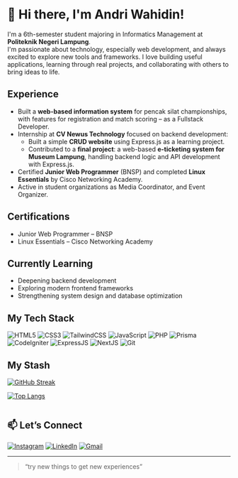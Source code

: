 # 👋 Hi there, I'm Andri Wahidin!

I'm a 6th-semester student majoring in Informatics Management at **Politeknik Negeri Lampung**.  
I'm passionate about technology, especially web development, and always excited to explore new tools and frameworks. I love building useful applications, learning through real projects, and collaborating with others to bring ideas to life.

## Experience

- Built a **web-based information system** for pencak silat championships, with features for registration and match scoring – as a Fullstack Developer.
- Internship at **CV Newus Technology** focused on backend development:
  - Built a simple **CRUD website** using Express.js as a learning project.
  - Contributed to a **final project**: a web-based **e-ticketing system for Museum Lampung**, handling backend logic and API development with Express.js.
- Certified **Junior Web Programmer** (BNSP) and completed **Linux Essentials** by Cisco Networking Academy.
- Active in student organizations as Media Coordinator, and Event Organizer.


## Certifications

- Junior Web Programmer – BNSP  
- Linux Essentials – Cisco Networking Academy  

## Currently Learning

- Deepening backend development
- Exploring modern frontend frameworks
- Strengthening system design and database optimization

## My Tech Stack

![HTML5](https://img.shields.io/badge/HTML5-E34F26?style=flat-square&logo=html5&logoColor=white)
![CSS3](https://img.shields.io/badge/CSS3-1572B6?style=flat-square&logo=css3&logoColor=white)
![TailwindCSS](https://img.shields.io/badge/TailwindCSS-06B6D4?style=flat-square&logo=tailwind-css&logoColor=white)
![JavaScript](https://img.shields.io/badge/JavaScript-F7DF1E?style=flat-square&logo=javascript&logoColor=black)
![PHP](https://img.shields.io/badge/PHP-777BB4?style=flat-square&logo=php&logoColor=white)
![Prisma](https://img.shields.io/badge/Prisma-2D3748?style=flat-square&logo=prisma&logoColor=white)
![CodeIgniter](https://img.shields.io/badge/CodeIgniter-EF4223?style=flat-square&logo=codeigniter&logoColor=white)
![ExpressJS](https://img.shields.io/badge/Express.js-000000?style=flat-square&logo=express&logoColor=white)
![NextJS](https://img.shields.io/badge/Next.js-000000?style=flat-square&logo=nextdotjs&logoColor=white)
![Git](https://img.shields.io/badge/Git-F05032?style=flat-square&logo=git&logoColor=white)


## My Stash

[![GitHub Streak](http://github-readme-streak-stats.herokuapp.com?user=andriwahidin22&theme=dark&background=000000)](https://git.io/streak-stats)

[![Top Langs](https://github-readme-stats.vercel.app/api/top-langs/?username=andriwahidin22&layout=compact&theme=vision-friendly-dark)](https://github.com/andriwahidin22/github-readme-stats)

  <div>
    <img src="https://komarev.com/ghpvc/?username=andriwahidin22&style=flat-square&color=Black" alt=""/>
  </div>

## 📫 Let’s Connect

[![Instagram](https://img.shields.io/badge/Instagram-%23E4405F.svg?style=for-the-badge&logo=Instagram&logoColor=white)](https://www.instagram.com/andri_wahidin22/)
[![LinkedIn](https://img.shields.io/badge/LinkedIn-%230077B5.svg?style=for-the-badge&logo=linkedin&logoColor=white)](https://www.linkedin.com/in/andri-wahidin-38b259275/)
[![Gmail](https://img.shields.io/badge/Gmail-D14836?style=for-the-badge&logo=gmail&logoColor=white)](mailto:andriblack987@gmail.com)

---

> “try new things to get new experiences”
